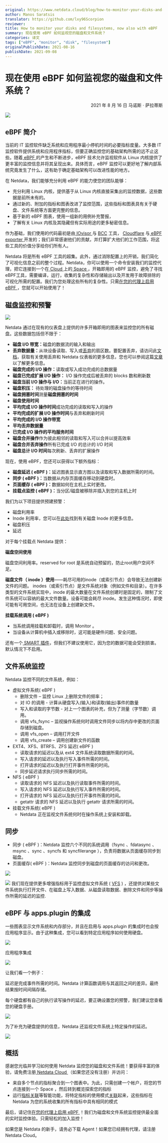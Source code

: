 ```yaml
---
original: https://www.netdata.cloud/blog/how-to-monitor-your-disks-and-filesystems-now-also-with-ebpf/
author: Manos Saratsis
translator: https://github.com/lxy96Scorpion
reviewer: 
title: How to monitor your disks and filesystems, now also with eBPF
summary: 现在使用 eBPF 如何监视您的磁盘和文件系统？
categories: 译文
tags: ["eBPF", "monitor", "disk", "filesystem"]
originalPublishDate: 2021-08-16
publishDate: 2021-09-08
---
```


# 现在使用 eBPF 如何监视您的磁盘和文件系统？
<p align='right'>2021 年 8 月 16 日 马诺斯 · 萨拉蒂斯</p>

![](eBPF-monitoring-1536x932.png)

## eBPF 简介
当前的 IT 监控软件缺乏系统和应用程序最小停机时间的必要指标度量。大多数 IT 监控软件提供系统和应用程序指标，但要正确监控您的基础架构所需的远不止这些。随着[ eBPF ](https://ebpf.io/)的产生和不断进步，eBPF 技术允许监视软件从 Linux 内核提供了更丰富的监控信息并将其呈现出来。具体而言，eBPF 监控可以更好地了解内部系统究竟发生了什么，这有助于确定基础架构可以改进性能的地方。

在 Netdata，我们能够充分利用 eBPF 的能力使您的团队能够：

+ 充分利用 Linux 内核，提供基于从 Linux 内核直接采集出的监控数据，这些数据是前所未有的。
+ 通过新的、附加的指标和图表改进了监控范围，这些指标和图表具有关于硬盘、文件系统等方面更完整的信息。
+ 基于新的 eBPF 图表，使用一组新的用例补充警报，
+ 了解有关 Linux 内核及其隐藏但有实际用途的更多秘密信息。

作为基础，我们使用的代码最初是由[ IOvisor ](https://www.iovisor.org/)与 [BCC](https://github.com/iovisor/bcc) 工具， [Cloudflare](https://www.cloudflare.com/) 与[ eBPF exporter ](https://github.com/cloudflare/ebpf_exporter)开发的；我们非常感谢他们的贡献，并打算扩大他们的工作范围，将这些工具的价值分享给你们所有人。

Netdata 将是所有 eBPF 工具的超集。此外，通过消除配置上的开销，我们简化了可视化信息之前的整个过程。Netdata，你可以使用一个命令安装我们的监控代理，把它连接到一个在[ Cloud ](https://app.netdata.cloud/?utm_source=website&utm_content=get_netdata_button1)上的[ Space ](https://learn.netdata.cloud/docs/cloud/spaces)，开箱即用的 eBPF 监控，避免了寻找 eBPF工具，需要编译，运行，收集的复杂性和存储输出以及开发用于故障排除的可视化所需的配置。我们为您处理这些所有的复杂性。只需[在您的代理上启用 eBPF ](https://learn.netdata.cloud/docs/agent/collectors/ebpf.plugin)，您就可以开始使用了！

## 磁盘监控和预警

![](Screen-Shot-2021-08-13-at-11.44.30-AM.png)

Netdata 通过在现有的仪表盘上提供的许多开箱即用的图表来监控您的所有磁盘。这些数据包括但不限于：
+ <strong>磁盘 I/O 带宽：</strong>磁盘的数据流的输入和输出
+ <strong>丢弃数据量：</strong>从块设备读取、写入或[丢弃](https://access.redhat.com/documentation/en-us/red_hat_enterprise_linux/8/html/managing_storage_devices/discarding-unused-blocks_managing-storage-devices)的扇区数。要配置丢弃，请访问此[文档](https://wiki.gentoo.org/wiki/SSD)，获取有关使用丢弃和 Netdata 仪表板的更多信息，您也可以参阅这篇[文章](https://lwn.net/Articles/347511/)以了解更多信息。 
+ <strong>磁盘完成的 I/O 操作：</strong>读取或写入成功完成的总数据量
+ <strong>磁盘已完成扩展 I/O 操作：</strong> I/O 操作完成后被丢弃的 blocks 数和刷新数
+ <strong>磁盘当前 I/O 操作与 I/O：</strong>当前正在进行的操作。
+ <strong>磁盘积压： </strong>待处理的磁盘操作的等待时间
+ <strong>磁盘拥塞时间</strong>测量<strong>磁盘拥塞的时间</strong>
+ <strong>磁盘使用时间</strong>
+ <strong>平均完成 I/O 操作时间</strong>成功完成的读取和写入的操作
+ <strong>平均完成的扩展 I/O 操作时间</strong>与丢弃和刷新时间
+ <strong>平均完成的 I/O 操作带宽 </strong>
+ <strong>平均丢弃数据量</strong>
+ <strong>已完成 I/O 操作的平均服务时间</strong>
+ <strong>磁盘合并操作</strong>作为彼此相邻的读取和写入可以合并以提高效率
+ <strong>磁盘合并丢弃操作</strong>所有已完成 I/O 的总计的 I/O 时间
+ <strong>磁盘总计 I/O 时间</strong>每次刷新、丢弃的扩展操作

现在，使用 eBPF，您还可以获得以下额外指标：
+ <strong>磁盘延迟 ( eBPF )：</strong>延迟图表显示直方图以及读取和写入数据所需的时间。
+ <strong>同步 ( eBPF )：</strong>当数据从内存页面缓存移动到硬盘时。
+ <strong>页面缓存 ( eBPF )：</strong>数据如何在主机上实时更改。
+ <strong>挂载点监控 ( eBPF )：</strong>当分区/磁盘被移除并插入到您的主机上时

我们为以下项目提供预建预警：
+ 磁盘利用率
+ Inode 利用率，您可以在[此处](https://en.wikipedia.org/wiki/Inode)找到有关磁盘 Inode 的更多信息。 
+ 磁盘积压
+ 延迟

对于每个挂载点 Netdata 提供：

<strong>磁盘空间使用</strong>

磁盘空间利用率。reserved for root 是系统自动预留的，防止root用户空间不足。

<strong>磁盘文件（ inode ）使用</strong>——耗尽可用的inode（或索引节点）会导致无法创建新文件的问题。
inodes（或索引节点）是文件系统对象（例如文件和目录）。在许多类型的文件系统实现中，inode 的最大数量在文件系统创建时是固定的，限制了文件系统可以容纳的最大文件数量。设备可能会耗尽 inode。发生这种情况时，即使可能有可用空间，也无法在设备上创建新文件。

<strong>挂载系统调用 ( eBPF )</strong>
+ 当系统调用挂载和卸载时，调用 Monitor 。
+ 当设备从计算机中插入或移除时，这可能是硬件问题、安全问题。

还有一个[ SMART 插件](https://learn.netdata.cloud/docs/agent/collectors/python.d.plugin/smartd_log)，但我们不建议使用它，因为您的数据可能会受到损害。默认情况下不启用。

## 文件系统监控
Netdata 监控不同的文件系统，例如：
+ 虚拟文件系统( eBPF )
    + 删除文件 – 监控 Linux 上删除文件的频率；
    + 对 IO 的调用 - 计算从硬盘写入(输入)和读取(输出)事件的数量
    + 写入和读取的字节数 - 对上一个图表的补充，但为了测量（字节数）调用。
    + 调用 vfs_fsync – 监视操作系统何时调用文件同步以将内存中更改的页面存储到磁盘。
    + 调用 vfs_open – 调用打开文件
    + 调用 vfs_create – 调用创建新文件的函数
+ EXT4、XFS、BTRFS、ZFS 延迟( eBPF )
    + 读取请求的延迟以及从 ext4 文件系统读取数据所需的时间。 
    + 写入请求的延迟以及执行写入事件所需的时间。
    + 打开请求的延迟以及执行打开事件所需的时间。
    + 同步延迟请求执行同步所需的时间。
+ NFS ( eBPF )
    + 读取请求的 NFS 延迟以及执行读取事件所需的时间。
    + 写入请求的 NFS 延迟以及执行写入事件所需的时间。
    + 打开请求的 NFS 延迟以及执行打开事件所需的时间。
    + getattr 请求的 NFS 延迟以及执行 getattr 请求所需的时间。
+ 挂载文件系统( eBPF )
    + Netdata 正在监视文件系统何时在操作系统上安装和卸载。

## 同步

+ 同步 ( eBPF )：Netdata 监控六个不同的系统调用（fsync 、fdatasync 、msync 、sync 、syncfs 和 syncfilerange ），负责将数据从页面缓存同步到磁盘。
+ 页面缓存( eBPF )：Netdata 监控同步到磁盘的页面缓存的访问和更改。

![](Screen-Shot-2021-08-13-at-11.57.31-AM.png)

![](Screen-Shot-2021-08-13-at-11.57.43-AM.png)
我们现在提供更多增强指标用于监控虚拟文件系统 ( [VFS](https://en.wikipedia.org/wiki/Virtual_file_system) ) ，还提供对某些文件系统执行打开文件、在磁盘上写入数据、从磁盘读取数据、删除文件和同步等操作所需的延迟的监控.

## eBPF 与 apps.plugin 的集成

一些图表显示文件系统和内存部分，并且在启用与 apps.plugin 的集成时也会按应用程序显示。由于这种集成，您可以看到特定应用程序如何使用硬盘。

![](Screen-Shot-2021-08-13-at-12.42.42-PM.png)

应用程序集成

![](Screen-Shot-2021-08-13-at-12.44.50-PM.png)

让我们看一个例子：

延迟是完成事件所需的时间。Netdata 计算函数调用与其返回之间的差异。最终结果按时间间隔存储。

每个硬盘都有自己的执行读写操作的延迟，要正确设置您的预警，我们建议您查看您的硬盘手册。

![](Screen-Shot-2021-08-13-at-11.57.31-AM-1.png)

为了补充为硬盘提供的信息，Netdata 还监视文件系统上特定操作的延迟。

![](Screen-Shot-2021-08-13-at-12.55.30-PM.png)

## 概括
感谢您光临并学习如何使用 Netdata 监控您的磁盘和文件系统！要获得丰富的体验，请免费注册[ Netdata Cloud ](https://app.netdata.cloud/sign-in?cloudRoute=spaces?utm_source=email&utm_content=ebpf_blog)（如果您还没有注册）并访问：
+ 来自多个节点的指标聚合到一个图表中。为此，只需创建一个帐户，将您的节点连接到一个 Space ，然后转到概览探索您的指标
+ 运行[指标关联](https://learn.netdata.cloud/docs/cloud/insights/metric-correlations)等智能功能，将特定指标的使用模式[关联](https://learn.netdata.cloud/docs/cloud/insights/metric-correlations)起来，这些指标在 Netdata 为您的系统收集的所有指标中具有相同的模式

最后，请记住[在您的代理上启用 eBPF ](https://learn.netdata.cloud/docs/agent/collectors/ebpf.plugin)！我们为磁盘和文件系统监控提供最全面的实时监控体验。只需轻松的加入监控！

如果您是 Netdata 的新手，请务必下载 Agent！如果您已经拥有代理，请注册 Netdata Cloud。